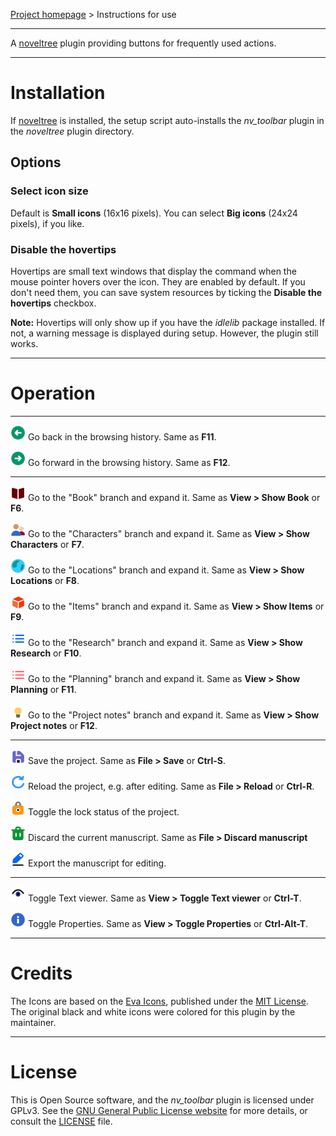 [Project homepage](https://peter88213.github.io/noveltree_toolbar) > Instructions for use

--- 

A [noveltree](https://peter88213.github.io/noveltree/) plugin providing buttons for frequently used actions. 

---

# Installation

If [noveltree](https://peter88213.github.io/noveltree/) is installed, the setup script auto-installs the *nv_toolbar* plugin in the *noveltree* plugin directory.

## Options

### Select icon size

Default is **Small icons** (16x16 pixels). You can select **Big icons** (24x24 pixels), if you like. 

### Disable the hovertips

Hovertips are small text windows that display the command when the mouse pointer hovers over the icon. 
They are enabled by default. If you don't need them, you can save system resources by ticking the 
**Disable the hovertips** checkbox.

**Note:** Hovertips will only show up if you have the *idlelib* package installed. If not, a warning 
message is displayed during setup. However, the plugin still works.

---

# Operation

---

![Go back](icons/24/nb_goBack.png) Go back in the browsing history. Same as **F11**.

![Go forward](icons/24/nb_goForward.png) Go forward in the browsing history. Same as **F12**.

---

![Show Book](icons/24/nb_viewBook.png) Go to the "Book" branch and expand it. Same as **View > Show Book** or **F6**.

![Show Characters](icons/24/nb_viewCharacters.png) Go to the "Characters" branch and expand it. Same as **View > Show Characters** or **F7**.

![Show Locations](icons/24/nb_viewLocations.png) Go to the "Locations" branch and expand it. Same as **View > Show Locations** or **F8**.

![Show Items](icons/24/nb_viewItems.png) Go to the "Items" branch and expand it. Same as **View > Show Items** or **F9**.

![Show Research](icons/24/nb_viewResearch.png) Go to the "Research" branch and expand it. Same as **View > Show Research** or **F10**.

![Show Planning](icons/24/nb_viewPlanning.png) Go to the "Planning" branch and expand it. Same as **View > Show Planning** or **F11**.

![Show Project notes](icons/24/nb_viewProjectnotes.png) Go to the "Project notes" branch and expand it. Same as **View > Show Project notes** or **F12**.

---

![Save](icons/24/nb_save.png) Save the project. Same as **File > Save** or **Ctrl-S**.

![Reload](icons/24/nb_reload.png) Reload the project, e.g. after editing. Same as **File > Reload** or **Ctrl-R**.

![Lock/Unlock](icons/24/nb_lock.png) Toggle the lock status of the project.

![Discard manuscript](icons/24/nb_discard.png) Discard the current manuscript. Same as **File > Discard manuscript**

![Export manuscript](icons/24/nb_manuscript.png) Export the manuscript for editing.

---

![Toggle Text viewer](icons/24/nb_viewer.png) Toggle Text viewer. Same as **View > Toggle Text viewer** or **Ctrl-T**.

![Toggle Properties](icons/24/nb_properties.png) Toggle Properties. Same as **View > Toggle Properties** or **Ctrl-Alt-T**.

---

# Credits

The Icons are based on the [Eva Icons](https://akveo.github.io/eva-icons/#/), published under the [MIT License](http://www.opensource.org/licenses/mit-license.php). The original black and white icons were colored for this plugin by the maintainer. 

---

# License

This is Open Source software, and the *nv_toolbar* plugin is licensed under GPLv3. See the
[GNU General Public License website](https://www.gnu.org/licenses/gpl-3.0.en.html) for more
details, or consult the [LICENSE](https://github.com/peter88213/noveltree_toolbar/blob/main/LICENSE) file.
